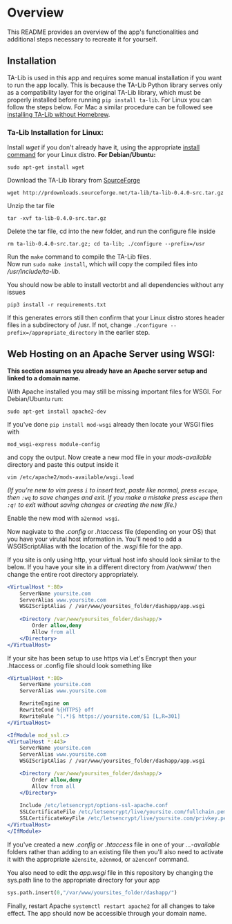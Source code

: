 # Overview
This README provides an overview of the app's functionalities and additional steps necessary to recreate it for yourself.

## Installation 
TA-Lib is used in this app and requires some manual installation if you want to run the app locally. This is because the TA-Lib Python library serves only as a compatibility layer for the original TA-Lib library, which must be properly installed before running `pip install ta-lib`. For Linux you can follow the steps below. For Mac a similar procedure can be followed see [installing TA-Lib without Homebrew](https://medium.com/@mkstz/install-ta-lib-without-homebrew-61f57a63c06d).

### Ta-Lib Installation for Linux:

Install *wget* if you don't already have it, using the appropriate [install command](https://www.maketecheasier.com/install-software-in-various-linux-distros/) for your Linux distro. **For Debian/Ubuntu:**

```shell
sudo apt-get install wget
```

Download the TA-Lib library from [SourceForge](https://sourceforge.net/projects/ta-lib/files/ta-lib/0.4.0/)

```shell
wget http://prdownloads.sourceforge.net/ta-lib/ta-lib-0.4.0-src.tar.gz
```

Unzip the tar file

```shell
tar -xvf ta-lib-0.4.0-src.tar.gz
```

Delete the tar file, cd into the new folder, and run the configure file inside

```
rm ta-lib-0.4.0-src.tar.gz; cd ta-lib; ./configure --prefix=/usr
```

Run the `make` command to compile the TA-Lib files.\
Now run `sudo make install`, which will copy the compiled files into */usr/include/ta-lib*.

You should now be able to install vectorbt and all dependencies without any issues

```shell
pip3 install -r requirements.txt
```
If this generates errors still then confirm that your Linux distro stores header files in a subdirectory of /usr. If not, change `./configure --prefix=/appropriate_directory` in the earlier step.

## Web Hosting on an Apache Server using WSGI:
**This section assumes you already have an Apache server setup and linked to a domain name.**

With Apache installed you may still be missing important files for WSGI. For Debian/Ubuntu run:

```shell
sudo apt-get install apache2-dev
```

If you've done `pip install mod-wsgi` already then locate your WSGI files with

```shell
mod_wsgi-express module-config
```

and copy the output. Now create a new mod file in your *mods-available* directory and paste this output inside it

```shell
vim /etc/apache2/mods-available/wsgi.load
```

*(If you're new to vim press `i` to insert text, paste like normal, press `escape`, then `:wq` to save changes and exit. If you make a mistake press `escape` then `:q!` to exit without saving changes or creating the new file.)*

Enable the new mod with `a2enmod wsgi`.

Now nagivate to the *.config* or *.htaccess* file (depending on your OS) that you have your virutal host information in. You'll need to add a WSGIScriptAlias with the location of the *.wsgi* file for the app.

If you site is only using http, your virtual host info should look similar to the below. If you have your site in a different directory from /var/www/ then change the entire root directory appropriately.

```apache
<VirtualHost *:80>
    ServerName yoursite.com
    ServerAlias www.yoursite.com
    WSGIScriptAlias / /var/www/yoursites_folder/dashapp/app.wsgi
    
    <Directory /var/www/yoursites_folder/dashapp/>
        Order allow,deny
        Allow from all
    </Directory>
</VirtualHost>
```

If your site has been setup to use https via Let's Encrypt then your .htaccess or .config file should look something like 

```apache
<VirtualHost *:80>
    ServerName yoursite.com
    ServerAlias www.yoursite.com

    RewriteEngine on
    RewriteCond %{HTTPS} off
    RewriteRule ^(.*)$ https://yoursite.com/$1 [L,R=301]
</VirtualHost>

<IfModule mod_ssl.c>
<VirtualHost *:443>
    ServerName yoursite.com
    ServerAlias www.yoursite.com
    WSGIScriptAlias / /var/www/yoursites_folder/dashapp/app.wsgi

    <Directory /var/www/yoursites_folder/dashapp/>
        Order allow,deny
        Allow from all
    </Directory>
    
    Include /etc/letsencrypt/options-ssl-apache.conf
    SSLCertificateFile /etc/letsencrypt/live/yoursite.com/fullchain.pem
    SSLCertificateKeyFile /etc/letsencrypt/live/yoursite.com/privkey.pem
</VirtualHost>
</IfModule>
```

If you've created a new *.config* or *.htaccess* file in one of your *...-available* folders rather than adding to an existing file then you'll also need to activate it with the appropriate `a2ensite`, `a2enmod`, or `a2enconf` command.

You also need to edit the *app.wsgi* file in this repository by changing the sys.path line to the appropriate directory for your app

```python
sys.path.insert(0,"/var/www/yoursites_folder/dashapp/")
```

Finally, restart Apache `systemctl restart apache2` for all changes to take effect. The app should now be accessible through your domain name.
